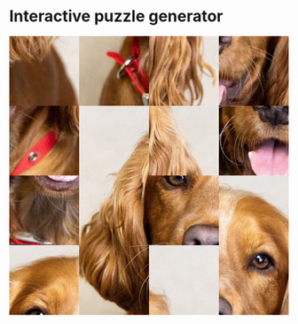 # Interactive puzzle generator

![alt text](https://github.com/omzeton/puzzle-from-image/blob/master/readme-img.png?raw=true)
